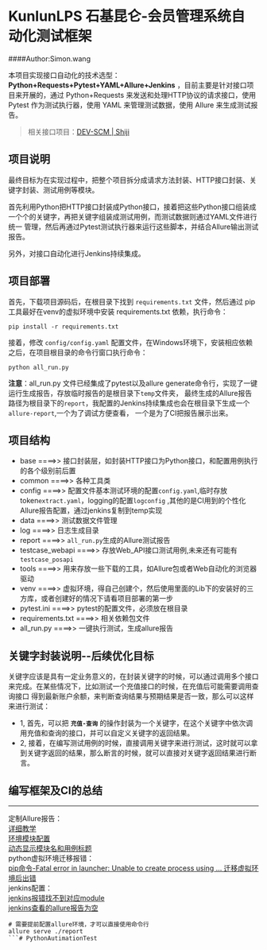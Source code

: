 # KunlunLPS 石基昆仑-会员管理系统自动化测试框架
####Author:Simon.wang

本项目实现接口自动化的技术选型：**Python+Requests+Pytest+YAML+Allure+Jenkins** ，目前主要是针对接口项目来开展的，通过 Python+Requests 
来发送和处理HTTP协议的请求接口，使用 Pytest 作为测试执行器，使用 YAML 来管理测试数据，使用 Allure 来生成测试报告。

>相关接口项目：[DEV-SCM | Shiji](https://dev-scm.shijicloud.com/)


## 项目说明

最终目标为在实现过程中，把整个项目拆分成请求方法封装、HTTP接口封装、关键字封装、测试用例等模块。

首先利用Python把HTTP接口封装成Python接口，接着把这些Python接口组装成一个个的关键字，再把关键字组装成测试用例，而测试数据则通过YAML文件进行统一
管理，然后再通过Pytest测试执行器来运行这些脚本，并结合Allure输出测试报告。

另外，对接口自动化进行Jenkins持续集成。

## 项目部署

首先，下载项目源码后，在根目录下找到 ```requirements.txt``` 文件，然后通过 pip 工具最好在venv的虚拟环境中安装 requirements.txt 依赖，执行命令：

```
pip install -r requirements.txt
```

接着，修改 ```config/config.yaml``` 配置文件，在Windows环境下，安装相应依赖之后，在项目根目录的命令行窗口执行命令：

```
python all_run.py
```

**注意**：all_run.py 文件已经集成了pytest以及allure generate命令行，实现了一键运行生成报告，存放临时报告的是根目录下```temp```文件夹，
最终生成的Allure报告路径为根目录下的```report```，我配置的Jenkins持续集成也会在根目录下生成一个```allure-report```,一个为了调试方便查看，
一个是为了CI把报告展示出来。

## 项目结构

- base ====>> 接口封装层，如封装HTTP接口为Python接口，和配置用例执行的各个级别前后置
- common ====>> 各种工具类
- config ====>> 配置文件基本测试环境的配置```config.yaml```,临时存放token```extract.yaml```，logging的配置```logconfig```
  ,其他的是CI用到的个性化Allure报告配置，通过jenkins复制到temp实现
- data ====>> 测试数据文件管理
- log ====>> 日志生成目录
- report ====>> ```all_run.py```生成的Allure测试报告
- testcase_webapi ====>> 存放Web_API接口测试用例,未来还有可能有```testcase_posapi```
- tools ====>> 用来存放一些下载的工具，如Allure包或者Web自动化的浏览器驱动
- venv ====>> 虚拟环境，得自己创建个，然后使用里面的Lib下的安装好的三方库，或者创建好的情况下请看项目部署的第一步
- pytest.ini ====>> pytest的配置文件，必须放在根目录
- requirements.txt ====>> 相关依赖包文件
- all_run.py ====>> 一键执行测试，生成allure报告

## 关键字封装说明--后续优化目标

关键字应该是具有一定业务意义的，在封装关键字的时候，可以通过调用多个接口来完成。在某些情况下，比如测试一个充值接口的时候，在充值后可能需要调用查询接口
得到最新账户余额，来判断查询结果与预期结果是否一致，那么可以这样来进行测试：

- 1, 首先，可以把 **```充值-查询```** 的操作封装为一个关键字，在这个关键字中依次调用充值和查询的接口，并可以自定义关键字的返回结果。
- 2, 接着，在编写测试用例的时候，直接调用关键字来进行测试，这时就可以拿到关键字返回的结果，那么断言的时候，就可以直接对关键字返回结果进行断言。

## 编写框架及CI的总结

___

定制Allure报告：
<br>[详细教学](https://www.cnblogs.com/xiaogongjin/p/11705134.html)
<br>[环境模块配置](https://www.cnblogs.com/xwltest/p/16600306.html)
<br>[动态显示模块名和用例标题](https://blog.csdn.net/lixiaomei0623/article/details/120273737)
<br>python虚拟环境迁移报错：
<br>[pip命令-Fatal error in launcher: Unable to create process using ... 迁移虚拟环境后出错](https://blog.csdn.net/PSpiritV/article/details/122993602)
<br>jenkins配置：
<br>[jenkins报错找不到对应module](https://blog.csdn.net/u013571586/article/details/126635463)
<br>[jenkins查看的allure报告为空](https://blog.csdn.net/weixin_42051799/article/details/126426051)
```
# 需要提前配置allure环境，才可以直接使用命令行
allure serve ./report
```# PythonAutimationTest
